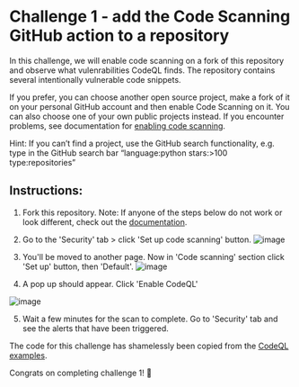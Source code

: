 # Challenge 1 - add the Code Scanning GitHub action to a repository
In this challenge, we will enable code scanning on a fork of this repository and observe what vulenrabilities CodeQL finds. The repository contains several intentionally vulnerable code snippets.

If you prefer, you can choose another open source project, make a fork of it on your personal GitHub account and then enable Code Scanning on it. You can also choose one of your own public projects instead. If you encounter problems, see documentation for [enabling code scanning](https://docs.github.com/en/code-security/code-scanning/automatically-scanning-your-code-for-vulnerabilities-and-errors/configuring-code-scanning-for-a-repository#configuring-code-scanning-automatically). 

Hint: If you can’t find a project, use the GitHub search functionality, e.g. type in the GitHub search bar “language:python  stars:>100 type:repositories”

## Instructions:

1. Fork this repository.
Note: If anyone of the steps below do not work or look different, check out the [documentation](https://docs.github.com/en/code-security/code-scanning/automatically-scanning-your-code-for-vulnerabilities-and-errors/configuring-code-scanning-for-a-repository#configuring-code-scanning-automatically).
2. Go to the 'Security' tab > click 'Set up code scanning' button.
![image](https://user-images.githubusercontent.com/102833689/236031191-09a7fc6e-cc6c-4001-853d-170d87c18a88.png)

3. You'll be moved to another page. Now in 'Code scanning' section click 'Set up' button, then 'Default'.
![image](https://user-images.githubusercontent.com/102833689/236031570-fd77279c-bb4f-422b-847c-f9d790929b1e.png)

4. A pop up should appear. Click 'Enable CodeQL'

![image](https://user-images.githubusercontent.com/102833689/236031879-815c0e57-d2d2-4d3d-bb4b-d7553c76de94.png)

5. Wait a few minutes for the scan to complete. Go to 'Security' tab and see the alerts that have been triggered.

The code for this challenge has shamelessly been copied from the [CodeQL examples](https://github.com/github/codeql/blob/main/python/ql/src/Security/CWE-089/examples/sql_injection.py).

Congrats on completing challenge 1! 🎉
